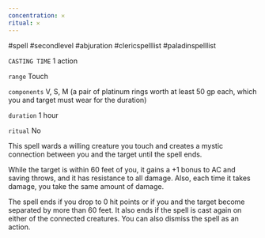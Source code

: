 ```yaml
---
concentration: 𐄂
ritual: 𐄂
---
```

#spell #secondlevel #abjuration #clericspelllist #paladinspelllist

`CASTING TIME`
1 action

`range`
Touch

`components`
V, S, M (a pair of platinum rings worth at least 50 gp each, which you and target must wear for the duration)

`duration`
1 hour

`ritual`
No

This spell wards a willing creature you touch and creates a mystic connection between you and the target until the spell ends.

While the target is within 60 feet of you, it gains a +1 bonus to AC and saving throws, and it has resistance to all damage. Also, each time it takes damage, you take the same amount of damage.

The spell ends if you drop to 0 hit points or if you and the target become separated by more than 60 feet. It also ends if the spell is cast again on either of the connected creatures. You can also dismiss the spell as an action.
